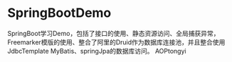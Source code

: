 # SpringBootDemo
SpringBoot学习Demo，包括了接口的使用、静态资源访问、全局捕获异常，Freemarker模版的使用、整合了阿里的Druid作为数据库连接池，并且整合使用JdbcTemplate
MyBatis、springJpa的数据库访问。
AOPtongyi 
